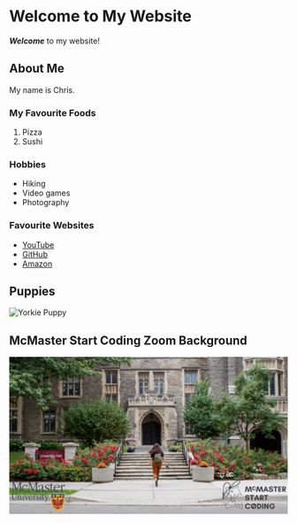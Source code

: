 # Welcome to My Website

***Welcome*** to my website!

## About Me

My name is Chris.

### My Favourite Foods

1. Pizza
2. Sushi

### Hobbies

- Hiking
- Video games
- Photography

### Favourite Websites

- [YouTube](https://youtube.com)
- [GitHub](https://github.com)
- [Amazon](https://amazon.ca)

<!-- This is a comment -->

## Puppies

![Yorkie Puppy](https://www.publicdomainpictures.net/pictures/30000/velka/yorkie-puppy.jpg)

## McMaster Start Coding Zoom Background
![McMaster Start Coding Zoom Background](Reading%20Week%20McMaster%20Virtual%20Background%20.png)
